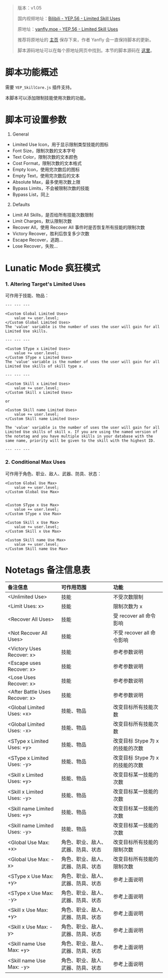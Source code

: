 > 版本：v1.05
>
> 国内视频地址：[Bilibili - YEP.56 - Limited Skill Uses](https://www.bilibili.com/video/av3174787/#page=33)
>
> 原地址：[yanfly.moe - YEP.56 - Limited Skill Uses](http://yanfly.moe/2016/01/09/yep-56-limited-skill-uses/)
> 
> 推荐将原地址的 [主页](http://yanfly.moe/yep/) 保存下来，作者 Yanfly 会一直保持脚本的更新。
> 
> 脚本源码地址可以在每个原地址网页中找到。本节的脚本源码在 [这里](https://www.dropbox.com/s/coisq99wcf5uior/YEP_X_LimitedSkillUses.js?dl=0)。

# 脚本功能概述

需要 `YEP_SkillCore.js` 插件支持。

本脚本可以添加限制技能使用次数的功能。

# 脚本可设置参数

1. General

- Limited Use Icon，用于显示限制类型技能的图标
- Font Size，限制次数的文本字号
- Text Color，限制次数的文本颜色
- Cost Format，限制次数的文本格式
- Empty Icon，使用完次数后的图标
- Empty Text，使用完次数后的文本
- Absolute Max，最多使用次数上限
- Bypass Limits，不会被限制次数的技能
- Bypass List，同上

2. Defaults

- Limit All Skills，是否给所有技能次数限制
- Limit Charges，默认限制次数
- Recover All，使用 Recover All 事件时是否恢复所有技能的限制次数
- Victory Recover，胜利后恢复多少次数
- Escape Recover，逃跑...
- Lose Recover，失败...

# Lunatic Mode 疯狂模式

### 1. Altering Target's Limited Uses

可作用于技能、物品：
```
--- --- ---

<Custom Global Limited Uses>
    value += user.level;
</Custom Global Limited Uses>
The 'value' variable is the number of uses the user will gain for all Limited Use skills.

--- --- ---

<Custom SType x Limited Uses>
    value += user.level;
</Custom SType x Limited Uses>
The 'value' variable is the number of uses the user will gain for all Limited Use skills of skill type x.

--- --- ---

<Custom Skill x Limited Uses>
    value += user.level;
</Custom Skill x Limited Uses>

or

<Custom Skill name Limited Uses>
    value += user.level;
</Custom Skill name Limited Uses>

The 'value' variable is the number of uses the user will gain for all Limited Use skills of skill x. If you are using the named version of the notetag and you have multiple skills in your database with the same name, priority will be given to the skill with the highest ID.

--- --- ---
```

### 2. Conditional Max Uses

可作用于角色、职业、敌人、武器、防具、状态：
```
<Custom Global Use Max>
    value += user.level;
</Custom Global Use Max>


<Custom SType x Use Max>
    value += user.level;
</Custom SType x Use Max>

<Custom Skill x Use Max>
    value += user.level;
</Custom Skill x Use Max>

<Custom Skill name Use Max>
    value += user.level;
</Custom Skill name Use Max>
```

# Notetags 备注信息表

备注信息|可作用范围|功能
:-|:-|:-
&lt;Unlimited Use>|技能|不受次数限制
&lt;Limit Uses: x>|技能|限制次数为 x
&lt;Recover All Uses>|技能|受 recover all 命令影响
&lt;Not Recover All Uses>|技能|不受 recover all 命令影响
&lt;Victory Uses Recover: x>|技能|参考参数说明
&lt;Escape uses Recover: x>|技能|参考参数说明
&lt;Lose Uses Recover: x>|技能|参考参数说明
&lt;After Battle Uses Recover: x>|技能|参考参数说明
&lt;Global Limited Uses: +x>|技能、物品|改变目标所有技能次数
&lt;Global Limited Uses: -x>|技能、物品|改变目标所有技能次数
&lt;SType x Limited Uses: +y>|技能、物品|改变目标 Stype 为 x 的技能的次数
&lt;SType x Limited Uses: -y>|技能、物品|改变目标 Stype 为 x 的技能的次数
&lt;Skill x Limited Uses: +y>|技能、物品|改变目标某一技能的次数
&lt;Skill x Limited Uses: -y>|技能、物品|改变目标某一技能的次数
&lt;Skill name Limited Uses: +y>|技能、物品|改变目标某一技能的次数
&lt;Skill name Limited Uses: -y>|技能、物品|改变目标某一技能的次数
&lt;Global Use Max: +x>|角色、职业、敌人、武器、防具、状态|改变目标所有技能的限制次数
&lt;Global Use Max: -x>|角色、职业、敌人、武器、防具、状态|改变目标所有技能的限制次数
&lt;SType x Use Max: +y>|角色、职业、敌人、武器、防具、状态|参考上面说明
&lt;SType x Use Max: -y>|角色、职业、敌人、武器、防具、状态|参考上面说明
&lt;Skill x Use Max: +y>|角色、职业、敌人、武器、防具、状态|参考上面说明
&lt;Skill x Use Max: -y>|角色、职业、敌人、武器、防具、状态|参考上面说明
&lt;Skill name Use Max: +y>|角色、职业、敌人、武器、防具、状态|参考上面说明
&lt;Skill name Use Max: -y>|角色、职业、敌人、武器、防具、状态|参考上面说明
